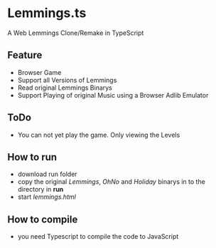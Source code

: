# Lemmings.ts
A Web Lemmings Clone/Remake in TypeScript


## Feature
* Browser Game
* Support all Versions of Lemmings
* Read original Lemmings Binarys
* Support Playing of original Music using a Browser Adlib Emulator

## ToDo
* You can not yet play the game. Only viewing the Levels

## How to run
* download run folder
* copy the original *Lemmings*, *OhNo* and *Holiday* binarys in to the directory in **run**
* start *lemmings.html*

## How to compile
* you need Typescript to compile the code to JavaScript

